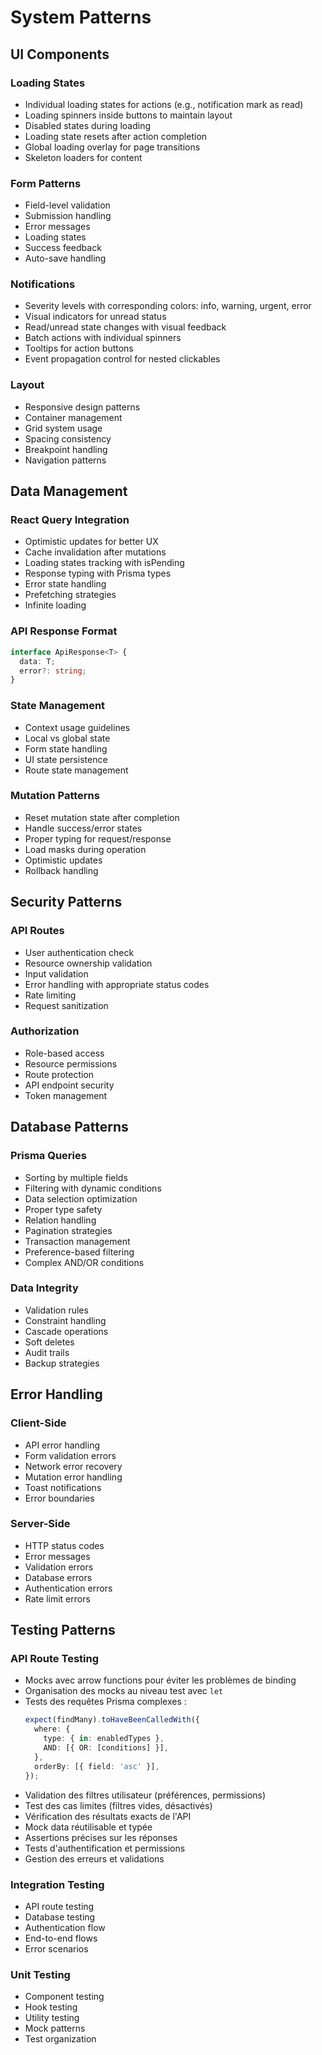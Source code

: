 # System Patterns

## UI Components

### Loading States

- Individual loading states for actions (e.g., notification mark as read)
- Loading spinners inside buttons to maintain layout
- Disabled states during loading
- Loading state resets after action completion
- Global loading overlay for page transitions
- Skeleton loaders for content

### Form Patterns

- Field-level validation
- Submission handling
- Error messages
- Loading states
- Success feedback
- Auto-save handling

### Notifications

- Severity levels with corresponding colors: info, warning, urgent, error
- Visual indicators for unread status
- Read/unread state changes with visual feedback
- Batch actions with individual spinners
- Tooltips for action buttons
- Event propagation control for nested clickables

### Layout

- Responsive design patterns
- Container management
- Grid system usage
- Spacing consistency
- Breakpoint handling
- Navigation patterns

## Data Management

### React Query Integration

- Optimistic updates for better UX
- Cache invalidation after mutations
- Loading states tracking with isPending
- Response typing with Prisma types
- Error state handling
- Prefetching strategies
- Infinite loading

### API Response Format

```typescript
interface ApiResponse<T> {
  data: T;
  error?: string;
}
```

### State Management

- Context usage guidelines
- Local vs global state
- Form state handling
- UI state persistence
- Route state management

### Mutation Patterns

- Reset mutation state after completion
- Handle success/error states
- Proper typing for request/response
- Load masks during operation
- Optimistic updates
- Rollback handling

## Security Patterns

### API Routes

- User authentication check
- Resource ownership validation
- Input validation
- Error handling with appropriate status codes
- Rate limiting
- Request sanitization

### Authorization

- Role-based access
- Resource permissions
- Route protection
- API endpoint security
- Token management

## Database Patterns

### Prisma Queries

- Sorting by multiple fields
- Filtering with dynamic conditions
- Data selection optimization
- Proper type safety
- Relation handling
- Pagination strategies
- Transaction management
- Preference-based filtering
- Complex AND/OR conditions

### Data Integrity

- Validation rules
- Constraint handling
- Cascade operations
- Soft deletes
- Audit trails
- Backup strategies

## Error Handling

### Client-Side

- API error handling
- Form validation errors
- Network error recovery
- Mutation error handling
- Toast notifications
- Error boundaries

### Server-Side

- HTTP status codes
- Error messages
- Validation errors
- Database errors
- Authentication errors
- Rate limit errors

## Testing Patterns

### API Route Testing

- Mocks avec arrow functions pour éviter les problèmes de binding
- Organisation des mocks au niveau test avec `let`
- Tests des requêtes Prisma complexes :
  ```typescript
  expect(findMany).toHaveBeenCalledWith({
    where: {
      type: { in: enabledTypes },
      AND: [{ OR: [conditions] }],
    },
    orderBy: [{ field: 'asc' }],
  });
  ```
- Validation des filtres utilisateur (préférences, permissions)
- Test des cas limites (filtres vides, désactivés)
- Vérification des résultats exacts de l'API
- Mock data réutilisable et typée
- Assertions précises sur les réponses
- Tests d'authentification et permissions
- Gestion des erreurs et validations

### Integration Testing

- API route testing
- Database testing
- Authentication flow
- End-to-end flows
- Error scenarios

### Unit Testing

- Component testing
- Hook testing
- Utility testing
- Mock patterns
- Test organization
